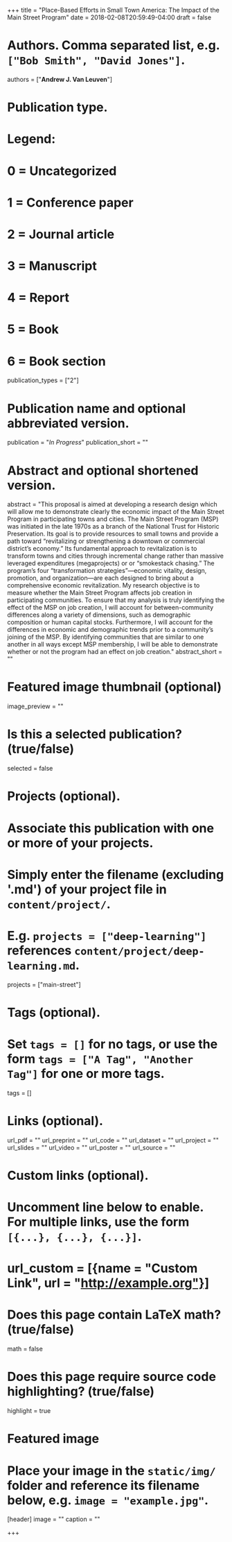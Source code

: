 +++
title = "Place-Based Efforts in Small Town America: The Impact of the Main Street Program"
date = 2018-02-08T20:59:49-04:00
draft = false

# Authors. Comma separated list, e.g. `["Bob Smith", "David Jones"]`.
authors = ["**Andrew J. Van Leuven**"]

# Publication type.
# Legend:
# 0 = Uncategorized
# 1 = Conference paper
# 2 = Journal article
# 3 = Manuscript
# 4 = Report
# 5 = Book
# 6 = Book section
publication_types = ["2"]

# Publication name and optional abbreviated version.
publication = "*In Progress*"
publication_short = ""

# Abstract and optional shortened version.
abstract = "This proposal is aimed at developing a research design which will allow me to demonstrate clearly the economic impact of the Main Street Program in participating towns and cities. The Main Street Program (MSP) was initiated in the late 1970s as a branch of the National Trust for Historic Preservation. Its goal is to provide resources to small towns and provide a path toward “revitalizing or strengthening a downtown or commercial district’s economy.” Its fundamental approach to revitalization is to transform towns and cities through incremental change rather than massive leveraged expenditures (megaprojects) or or “smokestack chasing.” The program’s four “transformation strategies”—economic vitality, design, promotion, and organization—are each designed to bring about a comprehensive economic revitalization. My research objective is to measure whether the Main Street Program affects job creation in participating communities. To ensure that my analysis is truly identifying the effect of the MSP on job creation, I will account for between-community differences along a variety of dimensions, such as demographic composition or human capital stocks. Furthermore, I will account for the differences in economic and demographic trends prior to a community’s joining of the MSP. By identifying communities that are similar to one another in all ways except MSP membership, I will be able to demonstrate whether or not the program had an effect on job creation."
abstract_short = ""

# Featured image thumbnail (optional)
image_preview = ""

# Is this a selected publication? (true/false)
selected = false

# Projects (optional).
#   Associate this publication with one or more of your projects.
#   Simply enter the filename (excluding '.md') of your project file in `content/project/`.
#   E.g. `projects = ["deep-learning"]` references `content/project/deep-learning.md`.
projects = ["main-street"]

# Tags (optional).
#   Set `tags = []` for no tags, or use the form `tags = ["A Tag", "Another Tag"]` for one or more tags.
tags = []

# Links (optional).
url_pdf = ""
url_preprint = ""
url_code = ""
url_dataset = ""
url_project = ""
url_slides = ""
url_video = ""
url_poster = ""
url_source = ""

# Custom links (optional).
#   Uncomment line below to enable. For multiple links, use the form `[{...}, {...}, {...}]`.
# url_custom = [{name = "Custom Link", url = "http://example.org"}]

# Does this page contain LaTeX math? (true/false)
math = false

# Does this page require source code highlighting? (true/false)
highlight = true

# Featured image
# Place your image in the `static/img/` folder and reference its filename below, e.g. `image = "example.jpg"`.
[header]
image = ""
caption = ""

+++
